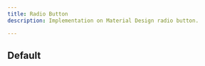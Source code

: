 ```yaml
---
title: Radio Button
description: Implementation on Material Design radio button.

---
```


## Default

<code-preview group="default"></code-preview>

